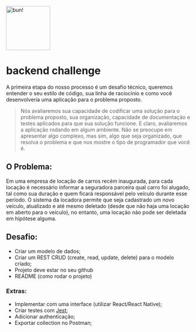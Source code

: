 <a href="http://bun.com.br">
    <img src="https://avatars0.githubusercontent.com/u/30912336?s=200&v=4" alt="bun!" width="120"/>
</a>

# backend challenge

A primeira etapa do nosso processo é um desafio técnico, queremos entender o seu estilo de código, sua linha de raciocínio e como você desenvolveria uma aplicação para o problema proposto.

> Nós avaliaremos sua capacidade de codificar uma solução para o problema proposto, sua organização, capacidade de documentação e testes aplicados para que sua solução funcione. E claro, avaliaremos a aplicação rodando em algum ambiente. Não se preocupe em apresentar algo complexo, mas sim, algo que seja organizado, que resolva o problema e que nos mostre o tipo de programador que você é.

## O Problema:

Em uma empresa de locação de carros recém inaugurada, para cada locação é necessário informar a seguradora parceira qual carro foi alugado, tal como sua duração e quem ficará responsável pelo veículo durante esse período. O sistema da locadora permite que seja cadastrado um novo veículo, atualizado e até mesmo deletado (desde que não haja uma locação em aberto para o veículo), no entanto, uma locação não pode ser deletada em hipótese alguma.

## Desafio:

- Criar um modelo de dados;
- Criar um REST CRUD (create, read, update, delete) para o modelo criado;
- Projeto deve estar no seu github
- README (como rodar o projeto)

### Extras: 

- Implementar com uma interface (utilizar React/React Native);
- Criar testes com [Jest](https://jestjs.io/);
- Adicionar authenticação;
- Exportar collection no Postman;
